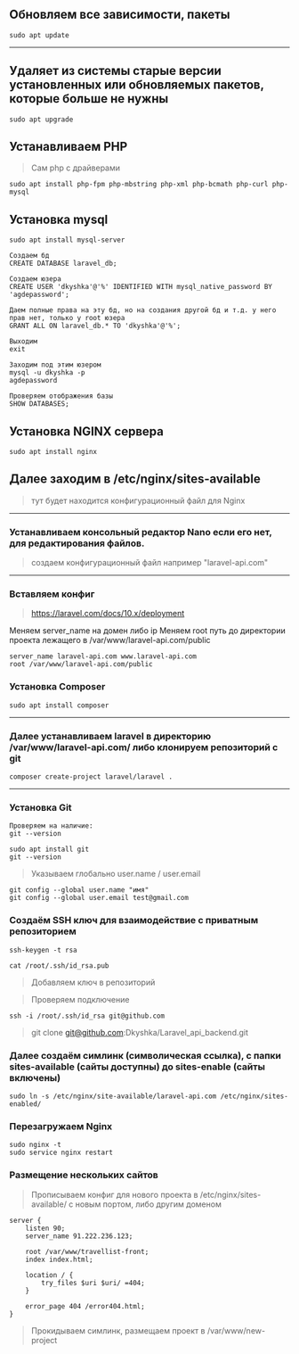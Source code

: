 ## Обновляем все зависимости, пакеты
```
sudo apt update
```
---

## Удаляет из системы старые версии установленных или обновляемых пакетов, которые больше не нужны

```
sudo apt upgrade
```

## Устанавливаем PHP

> Сам php с драйверами

```
sudo apt install php-fpm php-mbstring php-xml php-bcmath php-curl php-mysql
```
## Установка mysql

```
sudo apt install mysql-server

Создаем бд
CREATE DATABASE laravel_db;

Создаем юзера
CREATE USER 'dkyshka'@'%' IDENTIFIED WITH mysql_native_password BY 'agdepassword';

Даем полные права на эту бд, но на создания другой бд и т.д. у него прав нет, только у root юзера
GRANT ALL ON laravel_db.* TO 'dkyshka'@'%';

Выходим
exit

Заходим под этим юзером
mysql -u dkyshka -p
agdepassword

Проверяем отображения базы
SHOW DATABASES;

```

## Установка NGINX сервера

```
sudo apt install nginx
```
## Далее заходим в /etc/nginx/sites-available
> тут будет находится конфигурационный файл для Nginx

--- 
### Устанавливаем консольный редактор Nano если его нет, для редактирования файлов.
> создаем конфигурационный файл например "laravel-api.com"
---
### Вставляем конфиг
> https://laravel.com/docs/10.x/deployment

Меняем server_name на домен либо ip
Меняем root путь до директории проекта лежащего в /var/www/laravel-api.com/public

```
server_name laravel-api.com www.laravel-api.com
root /var/www/laravel-api.com/public
```
### Установка Composer

```
sudo apt install composer
```

---

### Далее устанавливаем laravel в директорию /var/www/laravel-api.com/ либо клонируем репозиторий с git

```
composer create-project laravel/laravel .
```
---

### Установка Git

```
Проверяем на наличие:
git --version 

sudo apt install git
git --version

```

> Указываем глобально user.name / user.email
```
git config --global user.name "имя"
git config --global user.email test@gmail.com

```

### Создаём SSH ключ для взаимодействие с приватным репозиторием
```
ssh-keygen -t rsa

cat /root/.ssh/id_rsa.pub

```
> Добавляем ключ в репозиторий

> Проверяем подключение

```
ssh -i /root/.ssh/id_rsa git@github.com

```
> git clone git@github.com:Dkyshka/Laravel_api_backend.git


### Далее создаём симлинк (символическая ссылка), с папки sites-available (сайты доступны) до sites-enable (сайты включены)

```
sudo ln -s /etc/nginx/site-available/laravel-api.com /etc/nginx/sites-enabled/
```

### Перезагружаем Nginx

```
sudo nginx -t
sudo service nginx restart

```
### Размещение нескольких сайтов
> Прописываем конфиг для нового проекта в /etc/nginx/sites-available/ с новым портом, либо другим доменом

```
server {
    listen 90;
    server_name 91.222.236.123;

    root /var/www/travellist-front;
    index index.html;

    location / {
        try_files $uri $uri/ =404;
    }

    error_page 404 /error404.html;
}
```
> Прокидываем симлинк, размещаем проект в /var/www/new-project
